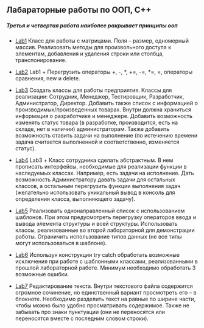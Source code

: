 ## Лабараторные работы по ООП, С++
##### Третья и четвертая работа наиболее ракрывает принципы ооп

- [Lab1](/Lab1/) Класс для работы с матрицами. Поля – размер, одномерный массив. Реализовать методы для произвольного доступа к элементам, добавления и удаления строки или столбца, транспонирование.

- [Lab2](/Lab2/) Lab1 + Перегрузить операторы +, -, *, +=, -=, *=, =, операторы сравнения, new и delete.

- [Lab3](/Lab3/) Создать классы для работы предприятия. Классы для реализации: Сотрудник, Менеджер, Тестировщик, Разработчик, Администратор, Директор. Добавить также список с информацией о производимых/произведенных товарах. Внутри должна храниться информация о разработчике и менеджере. Добавить возможность изменять статус товара (в разработке, производится, есть на складе, нет в наличии) администраторам. Также добавить возможность ставить задачи на выполнение (по истечению времени задача считается выполненной и соответственно, изменяется статус).

- [Lab4](/Lab4/) Lab3 + Класс сотрудника сделать абстрактным. В нем прописать интерфейсы, необходимые для реализации функции в наследуемых классах. Например, есть задачи на исполнение. Дать возможность Администратору давать задачи для остальных классов, а остальным перегрузить функции выполнения задач (желательно использовать уникальный вывод в консоль для определения класса, выполняющего задачу).

- [Lab5](/Lab5/) Реализовать однонаправленный список с использованием шаблонов. При этом предусмотреть перегрузку операторов ввода и вывода элемента структуры и всей структуры. Использовать классы, реализованные во второй лабораторной для демонстрации работы. Ограничить использование типов данных (не все типы могут использоваться в шаблоне).

- [Lab6](/Lab6/) Используя конструкции try catch обработать возможные исключения при работе с шаблонными классами, реализованными в прошлой лабораторной работе. Минимум необходимо обработать 3 возможные ошибки.

- [Lab7](/Lab7/) Редактирование текста. Внутри текстового файла содержится огромное сочинение, но единственный вариант просмотреть его – в блокноте. Необходимо разделить текст на равные по ширине части, чтобы можно было удобно просматривать содержимое. Также не забывать про знаки пунктуации (они не переносятся или переносятся вместе с последним словом строки).